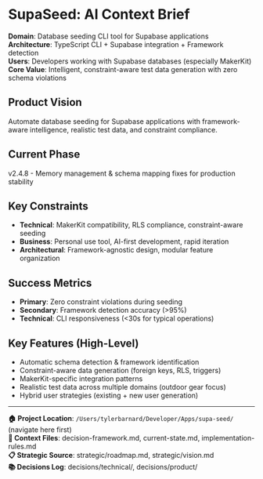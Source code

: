 # SupaSeed: AI Context Brief

**Domain**: Database seeding CLI tool for Supabase applications  
**Architecture**: TypeScript CLI + Supabase integration + Framework detection  
**Users**: Developers working with Supabase databases (especially MakerKit)  
**Core Value**: Intelligent, constraint-aware test data generation with zero schema violations

## Product Vision
Automate database seeding for Supabase applications with framework-aware intelligence, realistic test data, and constraint compliance.

## Current Phase
v2.4.8 - Memory management & schema mapping fixes for production stability

## Key Constraints
- **Technical**: MakerKit compatibility, RLS compliance, constraint-aware seeding
- **Business**: Personal use tool, AI-first development, rapid iteration  
- **Architectural**: Framework-agnostic design, modular feature organization

## Success Metrics
- **Primary**: Zero constraint violations during seeding
- **Secondary**: Framework detection accuracy (>95%)
- **Technical**: CLI responsiveness (<30s for typical operations)

## Key Features (High-Level)
- Automatic schema detection & framework identification
- Constraint-aware data generation (foreign keys, RLS, triggers)  
- MakerKit-specific integration patterns
- Realistic test data across multiple domains (outdoor gear focus)
- Hybrid user strategies (existing + new user generation)

---
**🏠 Project Location**: `/Users/tylerbarnard/Developer/Apps/supa-seed/` (navigate here first)  
**🔗 Context Files**: decision-framework.md, current-state.md, implementation-rules.md  
**📋 Strategic Source**: strategic/roadmap.md, strategic/vision.md  
**📚 Decisions Log**: decisions/technical/, decisions/product/ 